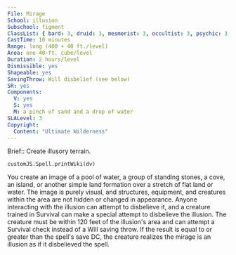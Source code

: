 ```yaml
---
File: Mirage
School: illusion
Subschool: figment
ClassList: { bard: 3, druid: 3, mesmerist: 3, occultist: 3, psychic: 3, ranger: 3 }
CastTime: 10 minutes
Range: long (400 + 40 ft./level)
Area: one 40-ft. cube/level
Duration: 2 hours/level
Dismissible: yes
Shapeable: yes
SavingThrow: Will disbelief (see below)
SR: yes
Components:
  V: yes
  S: yes
  M: a pinch of sand and a drop of water
SLALevel: 3
Copyright:
  Content: "Ultimate Wilderness"
---
```

Brief:: Create illusory terrain.

```dataviewjs
customJS.Spell.printWiki(dv)
```

You create an image of a pool of water, a group of standing stones, a cove, an island, or another simple land formation over a stretch of flat land or water. The image is purely visual, and structures, equipment, and creatures within the area are not hidden or changed in appearance. Anyone interacting with the illusion can attempt to disbelieve it, and a creature trained in Survival can make a special attempt to disbelieve the illusion. The creature must be within 120 feet of the illusion's area and can attempt a Survival check instead of a Will saving throw. If the result is equal to or greater than the spell's save DC, the creature realizes the mirage is an illusion as if it disbelieved the spell.
